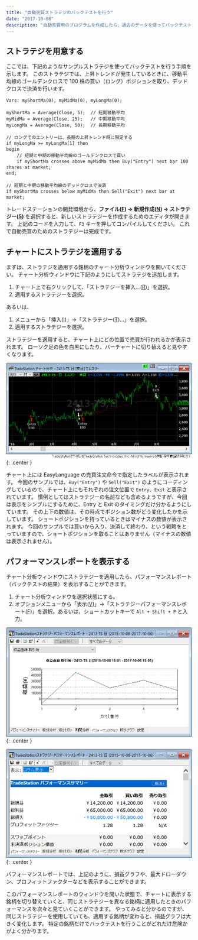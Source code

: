 ```yaml
---
title: "自動売買ストラテジのバックテストを行う"
date: "2017-10-08"
description: "自動売買用のプログラムを作成したら、過去のデータを使ってバックテストを行い、どの程度のリスクで、どれくらいのパフォーマンスを出せるのかを検証しましょう。"
---
```


ストラテジを用意する
----

ここでは、下記のようなサンプルストラテジを使ってバックテストを行う手順を示します。
このストラテジでは、上昇トレンドが発生しているときに、移動平均線のゴールデンクロスで 100 株の買い（ロング）ポジションを取り、デッドクロスで決済を行います。

~~~
Vars: myShortMa(0), myMidMa(0), myLongMa(0);

myShortMa = Average(Close, 5);  // 短期移動平均
myMidMa = Average(Close, 25);   // 中期移動平均
myLongMa = Average(Close, 50);  // 長期移動平均

// ロングでのエントリーは、長期の上昇トレンド時に限定する
if myLongMa >= myLongMa[1] then
begin
    // 短期と中期の移動平均線のゴールデンクロスで買い
    if myShortMa crosses above myMidMa then Buy("Entry") next bar 100 shares at market;
end;

// 短期と中期の移動平均線のデッドクロスで決済
if myShortMa crosses below myMidMa then Sell("Exit") next bar at market;
~~~

トレードステーションの開発環境から、**ファイル(<u>F</u>) → 新規作成(<u>N</u>) → ストラテジー(<u>S</u>)** を選択すると、新しいストラテジーを作成するためのエディタが開きます。
上記のコードを入力して、`F3` キーを押してコンパイルしてください。
これで自動売買のためのストラテジーは完成です。


チャートにストラテジを適用する
----

まずは、ストラテジを適用する銘柄のチャート分析ウィンドウを開いてください。
チャート分析ウィンドウに下記のようにしてストラテジを追加します。

1. チャート上で右クリックして、「ストラテジーを挿入...(<u>R</u>)」を選択。
2. 適用するストラテジーを選択。

あるいは、

1. メニューから「挿入(<u>I</u>)」→「ストラテジー(<u>T</u>)...」を選択。
2. 適用するストラテジーを選択。

ストラテジーを適用すると、チャート上にどの位置で売買が行われるかが表示されます。
ローソク足の色を白黒にしたり、バーチャートに切り替えると見やすくなります。

![backtest1.png](backtest1.png){: .center }

チャート上には EasyLanguage の売買注文命令で指定したラベルが表示されます。
今回のサンプルでは、`Buy("Entry")` や `Sell("Exit")` のようにコーディングしているので、チャート上にもそれぞれの注文位置で `Entry`、`Exit` と表示されています。
慣例としてはストラテジーの名前なども含めるようですが、今回は表示をシンプルにするために、Entry と Exit のタイミングだけ分かるようにしています。
その上下の数値は、その時点でポジション数がどう変化したかを示しています。
ショートポジションを持っているときはマイナスの数値が表示されます。
今回のサンプルでは買いから入り、決済して終わり、という戦略をとっていますので、ショートポジションを取ることはありません（マイナスの数値は表示されません）。


パフォーマンスレポートを表示する
----

チャート分析ウィンドウにストラテジーを適用したら、パフォーマンスレポート（バックテストの結果）を表示することができます。

1. チャート分析ウィンドウを選択状態にする。
1. オプションメニューから「表示(<u>V</u>)」→「ストラテジーパフォーマンスレポート(<u>F</u>)」を選択。あるいは、ショートカットキーで `Alt + Shift + P` と入力。

![backtest2.png](backtest2.png){: .center }

![backtest3.png](backtest3.png){: .center }

パフォーマンスレポートでは、上記のように、損益グラフや、最大ドローダウン、プロフィットファクターなどを表示することができます。

このパフォーマンスレポートのウィンドウを開いた状態で、チャートに表示する銘柄を切り替えていくと、同じストラテジーを異なる銘柄に適用したときのパフォーマンスを次々と見ていくことができます。
やってみると分かるのですが、同じストラテジーを使用していても、適用する銘柄が変わると、損益グラフは大きく変化します。
特定の銘柄だけでバックテストを行うことがどれだけ危険かがよく分かります。

